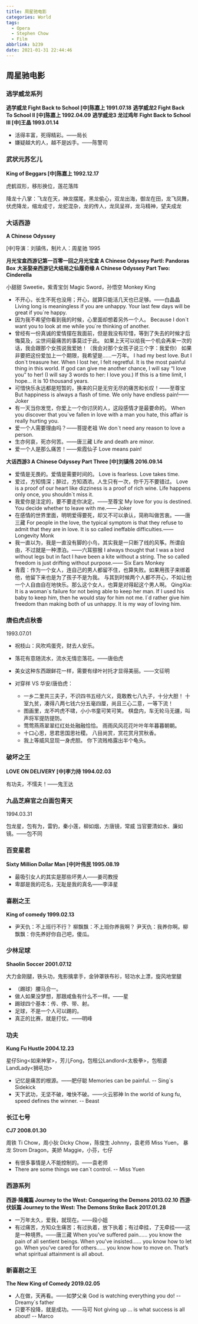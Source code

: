 ```yaml
---
title: 周星驰电影
categories: World
tags:
  - Opera
  - Stephen Chow
  - Film
abbrlink: b239
date: 2021-01-31 22:44:46
---
```


## 周星驰电影

### 逃学威龙系列

**逃学威龙 Fight Back to School  [中]陈嘉上  1991.07.18**
**逃学威龙2 Fight Back To School Ⅱ  [中]陈嘉上  1992.04.09**
**逃学威龙3 龙过鸡年 Fight Back to School III  [中]王晶  1993.01.14**

- 活得丰富，死得精彩。——局长
- 嫌疑越大的人，越不是凶手。——陈警司

### 武状元苏乞儿

**King of Beggars  [中]陈嘉上 1992.12.17**

虎鹤双形，移形换位，莲花落阵

降龙十八掌：飞龙在天，神龙摆尾，黑龙偷心，双龙出海，御龙在田，龙飞凤舞，伏虎降龙，缩龙成寸，龙蛇混杂，龙的传人，龙凤呈祥，龙马精神，望夫成龙

### 大话西游

**A Chinese Odyssey**

[中]导演：刘镇伟，制片人：周星驰 1995

**月光宝盒西游记第一百零一回之月光宝盒 A Chinese Odyssey PartⅠ: Pandoras Box**
**大圣娶亲西游记大结局之仙履奇缘 A Chinese Odyssey Part Two: Cinderella**

小甜甜 Sweetie，紫青宝剑 Magic Sword，孙悟空 Monkey King

- 不开心，长生不死也没用；开心，就算只能活几天也已足够。——白晶晶
  Living long is meaningless if you are unhappy. Your last few days will be great if you`re happy.
- 因为我不希望你看到我的时候，心里面却想着另外一个人。
  Because I don\`t want you to look at me while you`re thinking of another.
- 曾经有一份真诚的爱情摆在我面前，但是我没有珍惜，等到了失去的时候才后悔莫及，尘世间最痛苦的事莫过于此。
  如果上天可以给我一个机会再来一次的话，我会跟那个女孩说我爱她！（我会对那个女孩子说三个字：我爱你）
  如果非要把这份爱加上一个期限，我希望是……一万年。
  I had my best love. But I don`t treasure her. When I lost her, I felt regretful. 
  It is the most painful thing in this world. If god can give me another chance, 
  I will say “I love you” to her! (I will say 3 words to her: I love you.) 
  If this is a time limit, I hope… it is 10 thousand years.
- 可惜快乐永远都是短暂的，换来的只是无穷无尽的痛苦和长叹！——至尊宝
  But happiness is always a flash of time. We only have endless pain!—— Joker
- 有一天当你发觉，你爱上一个你讨厌的人，这段感情才是最要命的。
  When you discover that you`ve fallen in love with a man you hate, this affair is really hurting you.
- 爱一个人需要理由吗？——菩提老祖
  We don`t need any reason to love a person.
- 生亦何哀，死亦何苦。——唐三藏
  Life and death are minor.
- 爱一个人是那么痛苦！——紫霞仙子
  Love means pain!

**大话西游3 A Chinese Odyssey Part Three [中]刘镇伟  2016.09.14**

- 爱情是无畏的。爱情是需要时间的。
  Love is fearless. Love takes time.
- 爱过，方知情深；醉过，方知酒浓。人生只有一次，你千万不要错过。
  Love is a proof of our heart like dizziness is a proof of rich wine. Life happens only once, you shouldn`t miss it.
- 我爱你是注定的，要不要走你决定。——至尊宝
  My love for you is destined. You decide whether to leave with me.—— Joker
- 在感情的世界里面，明明爱得要死，却又不可以承认，简称叫做苦衷。——唐三藏
  For people in the love, the typical symptom is that they refuse to admit that they are in love. It is so called ineffable difficulties.—— Longevity Monk
- 我一直以为，我是一直没有脚的小鸟，其实我是一只断了线的风筝。所谓自由，不过就是一种漂泊。——六耳猕猴
  I always thought that I was a bird without legs but in fact I have been a kite without a string. The so called freedom is just drifting without purpose.—— Six Ears Monkey
- 青霞：作为一个女人，连自己的男人都留不住，也算失败。如果用孩子来绑着他，他留下来也是为了孩子不是为我。
  与其到时候两个人都不开心，不如让他一个人自由自在地快乐。那么这个女人，也算是对得起这个男人啊。
  QingXia: It is a woman\`s failure for not being able to keep her man. If I used his baby to keep him, then he would stay for him not me. I`d rather give him freedom than making both of us unhappy. It is my way of loving him.

### 唐伯虎点秋香

1993.07.01

- 祝枝山：风吹鸡蛋壳，财去人安乐。
- 落花有意随流水，流水无情恋落花。——唐伯虎
- 美女这种东西跟鲜花一样，需要有绿叶衬托才显得美丽。——文征明

- 对穿祥 VS 华安/唐伯虎：
  - 一乡二里共三夫子，不识四书五经六义，竟敢教七八九子，十分大胆！
    十室九贫，凑得八两七钱六分五毫四厘，尚且三心二意，一等下流！
  - 图画里，龙不吟虎不啸，小小书童可笑可笑。
    棋盘内，车无轮马无疆，叫声将军提防提防。
  - 莺莺燕燕翠翠红红处处融融恰恰。
    雨雨风风花花叶叶年年暮暮朝朝。
  - 十口心思，思君思国思社稷。
    八目尚赏，赏花赏月赏秋香。
  - 我上等威风显现一身虎胆。
    你下流贱格露出半个龟头。

### 破坏之王

**LOVE ON DELIVERY  [中]李力持 1994.02.03**

有功夫，不懦夫！——鬼王达

### 九品芝麻官之白面包青天

1994.03.31

包龙星，包有为，雷豹，秦小莲，柳如烟，方唐镜，常威
当官要清如水、廉如镜。——包不同

### 百变星君

**Sixty Million Dollar Man  [中]叶伟民 1995.08.19**

- 最吸引女人的其实是那些坏男人——姜司教授
- 卑鄙是我的花名，无耻是我的真名——李泽星

### 喜剧之王

**King of comedy  1999.02.13**

- 尹天仇：不上班行不行？ 柳飘飘：不上班你养我啊？
  尹天仇：我养你啊。柳飘飘：你先养好你自己吧，傻瓜。

### 少林足球

**Shaolin Soccer  2001.07.12**

大力金刚腿，铁头功，鬼影擒拿手，金钟罩铁布衫，轻功水上漂，旋风地堂腿

- （踢球）腰马合一。
- 做人如果没梦想，那跟咸鱼有什么不一样。——星
- 踢球四个基本：传、停、带、射。
- 足球，不是一个人可以踢的。
- 真正的比赛，就是打仗。——明峰

### 功夫

**Kung Fu Hustle  2004.12.23**

星仔Sing<如来神掌>，芳儿Fong，包租公Landlord<太极拳>，包租婆LandLady<狮吼功>

- 记忆是痛苦的根源。——肥仔聪
  Memories can be painful. -- Sing`s Sidekick
- 天下武功，无坚不破，唯快不破。——火云邪神
  In the world of kung fu, speed defines the winner. -- Beast

### 长江七号

**CJ7 2008.01.30**

周铁 Ti Chow，周小狄 Dicky Chow，陈俊生 Johnny，袁老师 Miss Yuen，
暴龙 Strom Dragon，美娇 Maggie，小芬，七仔

- 有很多事情是人不能控制的。——袁老师
- There are some things we can`t control. -- Miss Yuen

### 西游系列

**西游·降魔篇 Journey to the West: Conquering the Demons  2013.02.10**
**西游·伏妖篇 Journey to the West: The Demons Strike Back  2017.01.28**

- 一万年太久，爱我，就现在。——段小姐
- 有过痛苦，方知众生痛苦；有过执着，放下执着；有过牵挂，了无牵挂——这是一种境界。——唐三藏
  When you’ve suffered pain…… you know the pain of all sentient beings. 
  When you’ve insisted…… you know how to let go. 
  When you’ve cared for others…… you know how to move on. 
  That’s what spiritual attainment is all about.

### 新喜剧之王

**The New King of Comedy  2019.02.05**

- 人在做，天再看。——如梦父亲
  God is watching everything you do! -- Dreamy`s father
- 只要不投降，就是成功。——马可
  Not giving up … is what success is all about! -- Marco